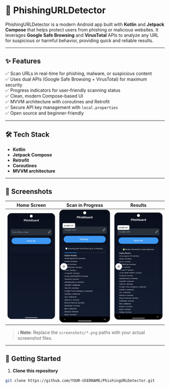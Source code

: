 # 🚀 PhishingURLDetector

PhishingURLDetector is a modern Android app built with **Kotlin** and **Jetpack Compose** that helps protect users from phishing or malicious websites. It leverages **Google Safe Browsing** and **VirusTotal** APIs to analyze any URL for suspicious or harmful behavior, providing quick and reliable results.

---

## ✨ Features

✅ Scan URLs in real-time for phishing, malware, or suspicious content  
✅ Uses dual APIs (Google Safe Browsing + VirusTotal) for maximum security  
✅ Progress indicators for user-friendly scanning status  
✅ Clean, modern Compose-based UI  
✅ MVVM architecture with coroutines and Retrofit  
✅ Secure API key management with `local.properties`  
✅ Open source and beginner-friendly

---

## 🛠️ Tech Stack

- **Kotlin**  
- **Jetpack Compose**  
- **Retrofit**  
- **Coroutines**  
- **MVVM architecture**

---

## 📸 Screenshots

| Home Screen | Scan in Progress | Results |
|-------------|------------------|---------|
| ![Home](screenshots/homescreen.png) | ![Scan](screenshots/Scan.png) | ![Results](screenshots/results.png) |

> ℹ️ **Note**: Replace the `screenshots/*.png` paths with your actual screenshot files.

---

## 🚀 Getting Started

1. **Clone this repository**

```bash
git clone https://github.com/YOUR-USERNAME/PhishingURLDetector.git
